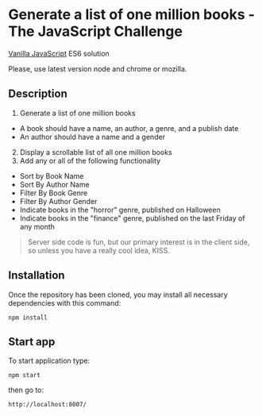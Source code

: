 # Generate a list of one million books - The JavaScript Challenge

[Vanilla JavaScript](http://vanilla-js.com/) ES6 solution

Please, use latest version node and chrome or mozilla.

## Description

1. Generate a list of one million books
  * A book should have a name, an author, a genre, and a publish date
  * An author should have a name and a gender
2. Display a scrollable list of all one million books
3. Add any or all of the following functionality
  * Sort by Book Name
  * Sort By Author Name
  * Filter By Book Genre
  * Filter By Author Gender
  * Indicate books in the "horror" genre, published on Halloween
  * Indicate books in the "finance" genre, published on the last Friday of any month

> Server side code is fun, but our primary interest is in the client side, so unless you have a really cool idea, KISS.

## Installation

Once the repository has been cloned, you may install all necessary dependencies with this command:

``` npm install ```

## Start app

To start application type: 

``` npm start ```

then go to: 

``` http://localhost:8007/ ```
